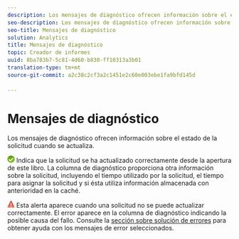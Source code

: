 ```yaml
---
description: Los mensajes de diagnóstico ofrecen información sobre el estado de la solicitud cuando se actualiza.
seo-description: Los mensajes de diagnóstico ofrecen información sobre el estado de la solicitud cuando se actualiza.
seo-title: Mensajes de diagnóstico
solution: Analytics
title: Mensajes de diagnóstico
topic: Creador de informes
uuid: 8ba783b7-5c81-4d60-b830-ff10313a3b01
translation-type: tm+mt
source-git-commit: a2c38c2cf3a2c1451e2c60e003ebe1fa9bfd145d

---
```



# Mensajes de diagnóstico

Los mensajes de diagnóstico ofrecen información sobre el estado de la solicitud cuando se actualiza.

![icon_notice_success.gif](assets/icon_notice_success.gif) Indica que la solicitud se ha actualizado correctamente desde la apertura de este libro. La columna de diagnóstico proporciona otra información sobre la solicitud, incluyendo el tiempo utilizado por la solicitud, el tiempo para asignar la solicitud y si ésta utiliza información almacenada con anterioridad en la caché.

![icon_notice_warn.gif](assets/icon_notice_warn.gif) Esta alerta aparece cuando una solicitud no se puede actualizar correctamente. El error aparece en la columna de diagnóstico indicando la posible causa del fallo. Consulte la [sección sobre solución de errores](../../../analyze/report-builder/troubleshoot.md#concept_DC4DEC4089A14969903A405366E547A4) para obtener ayuda con los mensajes de error seleccionados.
